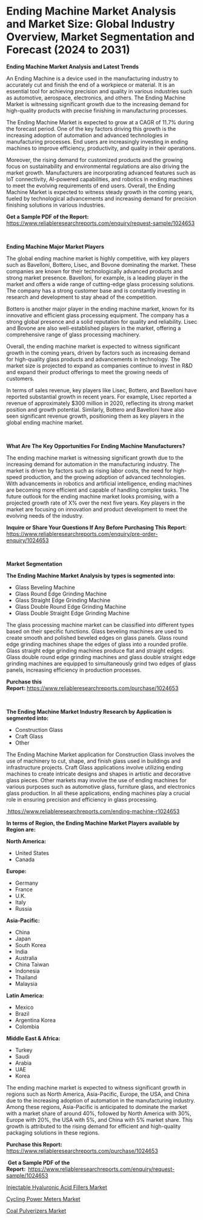 <p><h1>Ending Machine Market Analysis and Market Size: Global Industry Overview, Market Segmentation and Forecast (2024 to 2031)</h1></p><p><strong>Ending Machine Market Analysis and Latest Trends</strong></p>
<p><p>An Ending Machine is a device used in the manufacturing industry to accurately cut and finish the end of a workpiece or material. It is an essential tool for achieving precision and quality in various industries such as automotive, aerospace, electronics, and others. The Ending Machine Market is witnessing significant growth due to the increasing demand for high-quality products with precise finishing in manufacturing processes.</p><p>The Ending Machine Market is expected to grow at a CAGR of 11.7% during the forecast period. One of the key factors driving this growth is the increasing adoption of automation and advanced technologies in manufacturing processes. End users are increasingly investing in ending machines to improve efficiency, productivity, and quality in their operations.</p><p>Moreover, the rising demand for customized products and the growing focus on sustainability and environmental regulations are also driving the market growth. Manufacturers are incorporating advanced features such as IoT connectivity, AI-powered capabilities, and robotics in ending machines to meet the evolving requirements of end users. Overall, the Ending Machine Market is expected to witness steady growth in the coming years, fueled by technological advancements and increasing demand for precision finishing solutions in various industries.</p></p>
<p><strong>Get a Sample PDF of the Report:&nbsp;</strong> <a href="https://www.reliableresearchreports.com/enquiry/request-sample/1024653">https://www.reliableresearchreports.com/enquiry/request-sample/1024653</a></p>
<p>&nbsp;</p>
<p><strong>Ending Machine Major Market Players</strong></p>
<p><p>The global ending machine market is highly competitive, with key players such as Bavelloni, Bottero, Lisec, and Bovone dominating the market. These companies are known for their technologically advanced products and strong market presence. Bavelloni, for example, is a leading player in the market and offers a wide range of cutting-edge glass processing solutions. The company has a strong customer base and is constantly investing in research and development to stay ahead of the competition.</p><p>Bottero is another major player in the ending machine market, known for its innovative and efficient glass processing equipment. The company has a strong global presence and a solid reputation for quality and reliability. Lisec and Bovone are also well-established players in the market, offering a comprehensive range of glass processing machinery.</p><p>Overall, the ending machine market is expected to witness significant growth in the coming years, driven by factors such as increasing demand for high-quality glass products and advancements in technology. The market size is projected to expand as companies continue to invest in R&D and expand their product offerings to meet the growing needs of customers.</p><p>In terms of sales revenue, key players like Lisec, Bottero, and Bavelloni have reported substantial growth in recent years. For example, Lisec reported a revenue of approximately $300 million in 2020, reflecting its strong market position and growth potential. Similarly, Bottero and Bavelloni have also seen significant revenue growth, positioning them as key players in the global ending machine market.</p></p>
<p>&nbsp;</p>
<p><strong>What Are The Key Opportunities For Ending Machine Manufacturers?</strong></p>
<p><p>The ending machine market is witnessing significant growth due to the increasing demand for automation in the manufacturing industry. The market is driven by factors such as rising labor costs, the need for high-speed production, and the growing adoption of advanced technologies. With advancements in robotics and artificial intelligence, ending machines are becoming more efficient and capable of handling complex tasks. The future outlook for the ending machine market looks promising, with a projected growth rate of X% over the next five years. Key players in the market are focusing on innovation and product development to meet the evolving needs of the industry.</p></p>
<p><strong>Inquire or Share Your Questions If Any Before Purchasing This Report:</strong> <a href="https://www.reliableresearchreports.com/enquiry/pre-order-enquiry/1024653">https://www.reliableresearchreports.com/enquiry/pre-order-enquiry/1024653</a></p>
<p>&nbsp;</p>
<p><strong>Market Segmentation</strong></p>
<p><strong>The Ending Machine Market Analysis by types is segmented into:</strong></p>
<p><ul><li>Glass Beveling Machine</li><li>Glass Round Edge Grinding Machine</li><li>Glass Straight Edge Grinding Machine</li><li>Glass Double Round Edge Grinding Machine</li><li>Glass Double Straight Edge Grinding Machine</li></ul></p>
<p><p>The glass processing machine market can be classified into different types based on their specific functions. Glass beveling machines are used to create smooth and polished beveled edges on glass panels. Glass round edge grinding machines shape the edges of glass into a rounded profile. Glass straight edge grinding machines produce flat and straight edges. Glass double round edge grinding machines and glass double straight edge grinding machines are equipped to simultaneously grind two edges of glass panels, increasing efficiency in production processes.</p></p>
<p><strong>Purchase this Report:&nbsp;</strong><a href="https://www.reliableresearchreports.com/purchase/1024653">https://www.reliableresearchreports.com/purchase/1024653</a></p>
<p>&nbsp;</p>
<p><strong>The Ending Machine Market Industry Research by Application is segmented into:</strong></p>
<p><ul><li>Construction Glass</li><li>Craft Glass</li><li>Other</li></ul></p>
<p><p>The Ending Machine Market application for Construction Glass involves the use of machinery to cut, shape, and finish glass used in buildings and infrastructure projects. Craft Glass applications involve utilizing ending machines to create intricate designs and shapes in artistic and decorative glass pieces. Other markets may involve the use of ending machines for various purposes such as automotive glass, furniture glass, and electronics glass production. In all these applications, ending machines play a crucial role in ensuring precision and efficiency in glass processing.</p></p>
<p><a href="https://www.reliableresearchreports.com/ending-machine-r1024653">&nbsp;https://www.reliableresearchreports.com/ending-machine-r1024653</a></p>
<p><strong>In terms of Region, the Ending Machine Market Players available by Region are:</strong></p>
<p>
    <p> <strong> North America: </strong>
        <ul>
            <li>United States</li>
            <li>Canada</li>
        </ul>
        </p> 
    <p> <strong> Europe: </strong>
        <ul>
            <li>Germany</li>
            <li>France</li>
            <li>U.K.</li>
            <li>Italy</li>
            <li>Russia</li>
        </ul>
        </p> 
    <p> <strong> Asia-Pacific: </strong>
        <ul>
            <li>China</li>
            <li>Japan</li>
            <li>South Korea</li>
            <li>India</li>
            <li>Australia</li>
            <li>China Taiwan</li>
            <li>Indonesia</li>
            <li>Thailand</li>
            <li>Malaysia</li>
        </ul>
        </p> 
    <p> <strong> Latin America: </strong>
        <ul>
            <li>Mexico</li>
            <li>Brazil</li>
            <li>Argentina Korea</li>
            <li>Colombia</li>
        </ul>
        </p> 
    <p> <strong> Middle East & Africa: </strong>
        <ul>
            <li>Turkey</li>
            <li>Saudi</li>
            <li>Arabia</li>
            <li>UAE</li>
            <li>Korea</li>
        </ul>
    </p>
    </p>
<p><p>The ending machine market is expected to witness significant growth in regions such as North America, Asia-Pacific, Europe, the USA, and China due to the increasing adoption of automation in the manufacturing industry. Among these regions, Asia-Pacific is anticipated to dominate the market with a market share of around 40%, followed by North America with 30%, Europe with 20%, the USA with 5%, and China with 5% market share. This growth is attributed to the rising demand for efficient and high-quality packaging solutions in these regions.</p></p>
<p><strong>Purchase this Report: </strong><a href="https://www.reliableresearchreports.com/purchase/1024653">https://www.reliableresearchreports.com/purchase/1024653</a></p>
<p>&nbsp;<strong>Get a Sample PDF of the Report:&nbsp;&nbsp;</strong><a href="https://www.reliableresearchreports.com/enquiry/request-sample/1024653">https://www.reliableresearchreports.com/enquiry/request-sample/1024653</a></p>
<p><strong></strong></p>
<p><p><a href="https://www.linkedin.com/pulse/injectable-hyaluronic-acid-fillers-market-analysis-its-cagr-zksye">Injectable Hyaluronic Acid Fillers Market</a></p><p><a href="https://github.com/mabutironaldo/Market-Research-Report-List-4/blob/main/cycling-power-meters-market.md">Cycling Power Meters Market</a></p><p><a href="https://www.linkedin.com/pulse/coal-pulverizersnbspmarket-focuses-market-share-size-projected-pq3qc?trackingId=SE0nsojHMSQi1RATvavBYw%3D%3D">Coal Pulverizers Market</a></p></p>